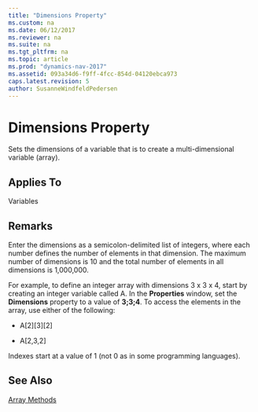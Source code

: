 ```yaml
---
title: "Dimensions Property"
ms.custom: na
ms.date: 06/12/2017
ms.reviewer: na
ms.suite: na
ms.tgt_pltfrm: na
ms.topic: article
ms.prod: "dynamics-nav-2017"
ms.assetid: 093a34d6-f9ff-4fcc-854d-04120ebca973
caps.latest.revision: 5
author: SusanneWindfeldPedersen
---
```

# Dimensions Property
Sets the dimensions of a variable that is to create a multi-dimensional variable \(array\).  
  
## Applies To  
 Variables  
  
## Remarks  
 Enter the dimensions as a semicolon-delimited list of integers, where each number defines the number of elements in that dimension. The maximum number of dimensions is 10 and the total number of elements in all dimensions is 1,000,000.  
  
 For example, to define an integer array with dimensions 3 x 3 x 4, start by creating an integer variable called A. In the **Properties** window, set the **Dimensions** property to a value of **3;3;4**. To access the elements in the array, use either of the following:  
  
-   A\[2\]\[3\]\[2\]  
  
-   A\[2,3,2\]  
  
 Indexes start at a value of 1 \(not 0 as in some programming languages\).  
  
## See Also  
 [Array Methods](../methods/devenv-array-methods.md)